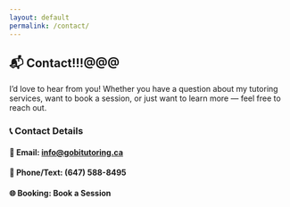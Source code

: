 ```yaml
---
layout: default
permalink: /contact/
---
```


## 📬 Contact!!!@@@
I’d love to hear from you! Whether you have a question about my tutoring services, want to book a session, or just want to learn more — feel free to reach out.

### 📞 Contact Details
#### 📧 Email: info@gobitutoring.ca
#### 📱 Phone/Text: (647) 588-8495
#### 🌐 Booking: Book a Session
